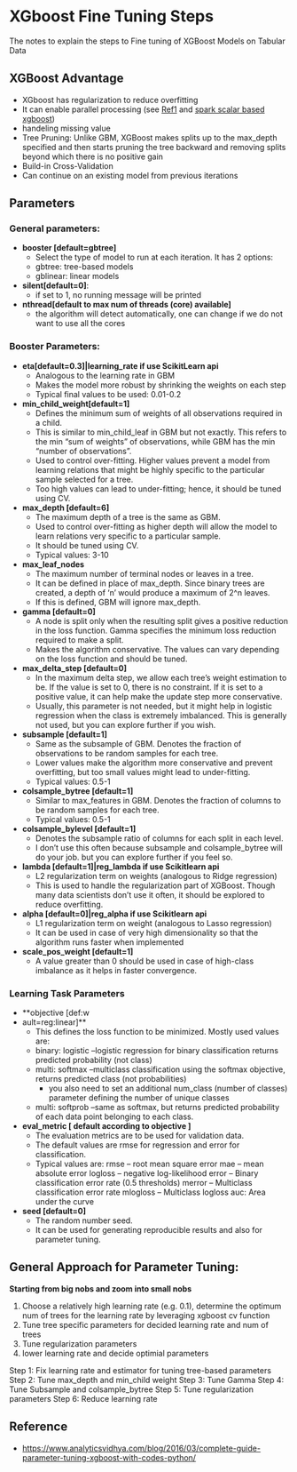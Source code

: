 # XGboost Fine Tuning Steps

The notes to explain the steps to Fine tuning of XGBoost Models on Tabular Data


## XGBoost Advantage

* XGboost has regularization to reduce overfitting
* It can enable parallel processing (see [Ref1](https://zhanpengfang.github.io/418home.html) and [spark scalar based xgboost](https://docs.databricks.com/machine-learning/train-model/xgboost-spark.html))
* handeling missing value
* Tree Pruning: Unlike GBM, XGBoost makes splits up to the max_depth specified and then starts pruning the tree backward and removing splits beyond which there is no positive gain
* Build-in Cross-Validation
* Can continue on an existing model from previous iterations

## Parameters

### General parameters:

* **booster [default=gbtree]**
  * Select the type of model to run at each iteration. It has 2 options:
  * gbtree: tree-based models
  * gblinear: linear models
* **silent[default=0]**:
  * if set to 1, no running message will be printed
* **nthread[default to max num of threads (core) available]**
  * the algorithm will detect automatically, one can change if we do not want to use all the cores

### Booster Parameters:

* **eta[default=0.3]|learning_rate if use ScikitLearn api**
  * Analogous to the learning rate in GBM
  * Makes the model more robust by shrinking the weights on each step
  * Typical final values to be used: 0.01-0.2
* **min_child_weight[default=1]**
  * Defines the minimum sum of weights of all observations required in a child.
  * This is similar to min_child_leaf in GBM but not exactly. This refers to the min “sum of weights” of observations, while GBM has the min “number of observations”.
  * Used to control over-fitting. Higher values prevent a model from learning relations that might be highly specific to the particular sample selected for a tree.
  * Too high values can lead to under-fitting; hence, it should be tuned using CV.
* **max_depth [default=6]**
  * The maximum depth of a tree is the same as GBM.
  * Used to control over-fitting as higher depth will allow the model to learn relations very specific to a particular sample.
  * It should be tuned using CV.
  * Typical values: 3-10
* **max_leaf_nodes**
  * The maximum number of terminal nodes or leaves in a tree.
  * It can be defined in place of max_depth. Since binary trees are created, a depth of ‘n’ would produce a maximum of 2^n leaves.
  * If this is defined, GBM will ignore max_depth.
* **gamma [default=0]**
  * A node is split only when the resulting split gives a positive reduction in the loss function. Gamma specifies the minimum loss reduction required to make a split.
  * Makes the algorithm conservative. The values can vary depending on the loss function and should be tuned.
* **max_delta_step [default=0]**
  * In the maximum delta step, we allow each tree’s weight estimation to be. If the value is set to 0, there is no constraint. If it is set to a positive value, it can help make the update step more conservative.
  * Usually, this parameter is not needed, but it might help in logistic regression when the class is extremely imbalanced.
This is generally not used, but you can explore further if you wish.
* **subsample [default=1]**
  * Same as the subsample of GBM. Denotes the fraction of observations to be random samples for each tree.
  * Lower values make the algorithm more conservative and prevent overfitting, but too small values might lead to under-fitting.
  * Typical values: 0.5-1
* **colsample_bytree [default=1]**
  * Similar to max_features in GBM. Denotes the fraction of columns to be random samples for each tree.
  * Typical values: 0.5-1
* **colsample_bylevel [default=1]**
  * Denotes the subsample ratio of columns for each split in each level.
  * I don’t use this often because subsample and colsample_bytree will do your job. but you can explore further if you feel so.
* **lambda [default=1]|reg_lambda if use Scikitlearn api**
  * L2 regularization term on weights (analogous to Ridge regression)
  * This is used to handle the regularization part of XGBoost. Though many data scientists don’t use it often, it should be explored to reduce overfitting.
* **alpha [default=0]|reg_alpha if use Scikitlearn api**
  * L1 regularization term on weight (analogous to Lasso regression)
  * It can be used in case of very high dimensionality so that the algorithm runs faster when implemented
* **scale_pos_weight [default=1]**
  * A value greater than 0 should be used in case of high-class imbalance as it helps in faster convergence.

### Learning Task Parameters

* **objective [def:w
* ault=reg:linear]**
  * This defines the loss function to be minimized. Mostly used values are:
  * binary: logistic –logistic regression for binary classification returns predicted probability (not class)
  * multi: softmax –multiclass classification using the softmax objective, returns predicted class (not probabilities)
    * you also need to set an additional num_class (number of classes) parameter defining the number of unique classes
  * multi: softprob –same as softmax, but returns predicted probability of each data point belonging to each class.
* **eval_metric [ default according to objective ]**
  * The evaluation metrics are to be used for validation data.
  * The default values are rmse for regression and error for classification.
  * Typical values are:
    rmse – root mean square error
    mae – mean absolute error
    logloss – negative log-likelihood
    error – Binary classification error rate (0.5 thresholds)
    merror – Multiclass classification error rate
    mlogloss – Multiclass logloss
    auc: Area under the curve
* **seed [default=0]**
  * The random number seed.
  * It can be used for generating reproducible results and also for parameter tuning.


## General Approach for Parameter Tuning:

**Starting from big nobs and zoom into small nobs**

1. Choose a relatively high learning rate (e.g. 0.1), determine the optimum num of trees for the learning rate by leveraging xgboost cv function
2. Tune tree specific parameters for decided learning rate and num of trees
3. Tune regularization parameters
4. lower learning rate and decide optimial parameters

Step 1: Fix learning rate and estimator for tuning tree-based parameters
Step 2: Tune max_depth and min_child weight
Step 3: Tune Gamma
Step 4: Tune Subsample and colsample_bytree
Step 5: Tune regularization parameters
Step 6: Reduce learning rate








## Reference

* https://www.analyticsvidhya.com/blog/2016/03/complete-guide-parameter-tuning-xgboost-with-codes-python/